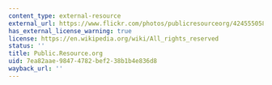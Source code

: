 ```yaml
---
content_type: external-resource
external_url: https://www.flickr.com/photos/publicresourceorg/4245550588/sizes/o/
has_external_license_warning: true
license: https://en.wikipedia.org/wiki/All_rights_reserved
status: ''
title: Public.Resource.org
uid: 7ea82aae-9847-4782-bef2-38b1b4e836d8
wayback_url: ''
---
```

